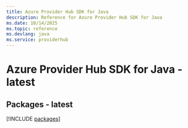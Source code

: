 ```yaml
---
title: Azure Provider Hub SDK for Java
description: Reference for Azure Provider Hub SDK for Java
ms.date: 10/14/2025
ms.topic: reference
ms.devlang: java
ms.service: providerhub
---
```

# Azure Provider Hub SDK for Java - latest
## Packages - latest
[!INCLUDE [packages](provider-hub-index.md)]